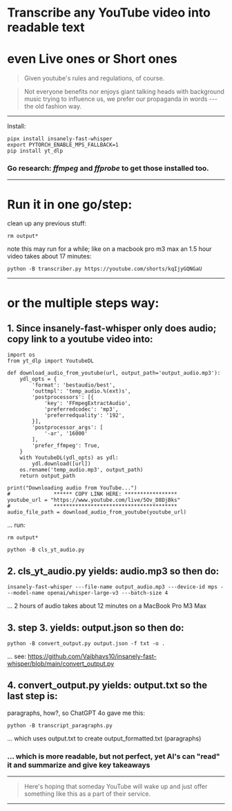 # Transcribe any YouTube video into readable text
# even Live ones or Short ones

> Given youtube's rules and regulations, of course.

> Not everyone benefits nor enjoys giant talking heads with background music trying to influence us, we prefer our propaganda in words ---the old fashion way.

---

Install:
```
pipx install insanely-fast-whisper
export PYTORCH_ENABLE_MPS_FALLBACK=1
pip install yt_dlp
```
### Go research: *ffmpeg* and *ffprobe* to get those installed too.

---

# Run it in one go/step:
clean up any previous stuff:
```
rm output*
```
note this may run for a while; like on a macbook pro m3 max an 1.5 hour video takes about 17 minutes:
```
python -B transcriber.py https://youtube.com/shorts/kqIjyGQNGaU 
```

---

# or the multiple steps way:

## 1. Since insanely-fast-whisper only does audio; copy link to a youtube video into:
```
import os
from yt_dlp import YoutubeDL

def download_audio_from_youtube(url, output_path='output_audio.mp3'):
    ydl_opts = {
        'format': 'bestaudio/best',
        'outtmpl': 'temp_audio.%(ext)s',
        'postprocessors': [{
            'key': 'FFmpegExtractAudio',
            'preferredcodec': 'mp3',
            'preferredquality': '192',
        }],
        'postprocessor_args': [
            '-ar', '16000'
        ],
        'prefer_ffmpeg': True,
    }
    with YoutubeDL(ydl_opts) as ydl:
        ydl.download([url])
    os.rename('temp_audio.mp3', output_path)
    return output_path

print("Downloading audio from YouTube...")
#              ****** COPY LINK HERE: *****************
youtube_url = "https://www.youtube.com/live/5Ov_D8DjBks"
#              ****************************************
audio_file_path = download_audio_from_youtube(youtube_url)
```
... run:
```
rm output*
```
```
python -B cls_yt_audio.py
```

## 2. cls_yt_audio.py yields: audio.mp3 so then do:
```
insanely-fast-whisper ---file-name output_audio.mp3 ---device-id mps ---model-name openai/whisper-large-v3 ---batch-size 4
```
... 2 hours of audio takes about 12 minutes on a MacBook Pro M3 Max


## 3. step 3. yields: output.json so then do:
```
python -B convert_output.py output.json -f txt -o .
```
... see:
https://github.com/Vaibhavs10/insanely-fast-whisper/blob/main/convert_output.py


## 4. convert_output.py yields: output.txt so the last step is:
paragraphs, how?, so ChatGPT 4o gave me this:
```
python -B transcript_paragraphs.py 
```
... which uses output.txt to create output_formatted.txt (paragraphs)

### ... which is more readable, but not perfect, yet AI's can "read" it and summarize and give key takeaways

---

> Here's hoping that someday YouTube will wake up and just offer something like this as a part of their service.

---


